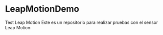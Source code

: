 # LeapMotionDemo
Test Leap Motion
Este es un repositorio para realizar pruebas con el sensor Leap Motion
